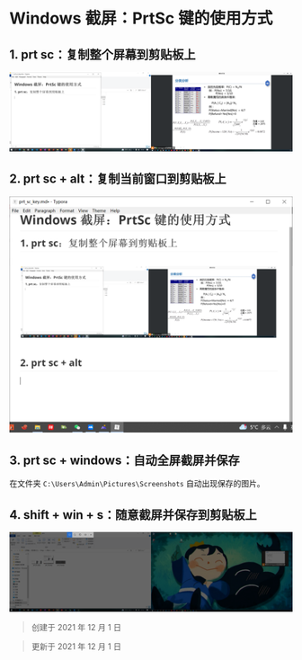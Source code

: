 # Windows 截屏：PrtSc 键的使用方式

## 1. prt sc：复制整个屏幕到剪贴板上

 ![prt_01](pics\prt_01.png)



## 2. prt sc + alt：复制当前窗口到剪贴板上



![prt_02](pics\prt_02.png)



## 3. prt sc + windows：自动全屏截屏并保存

在文件夹 `C:\Users\Admin\Pictures\Screenshots` 自动出现保存的图片。

## 4. shift + win + s：随意截屏并保存到剪贴板上



![prt_03](pics\prt_03.png)



> 创建于 2021 年 12 月 1 日



> 更新于 2021 年 12 月 1 日

